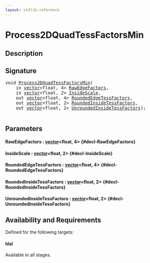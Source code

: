 ```yaml
---
layout: stdlib-reference
---
```


# Process2DQuadTessFactorsMin

## Description





## Signature 

<pre>
<span class="code_keyword">void</span> <a href="/stdlib-reference/global-decls/Process2DQuadTessFactorsMin">Process2DQuadTessFactorsMin</a>(
    <span class="code_keyword">in</span> <a href="/stdlib-reference/types/vector/index">vector</a>&lt;<span class="code_keyword">float</span>, 4&gt; <a href="/stdlib-reference/global-decls/Process2DQuadTessFactorsMin#decl-RawEdgeFactors" class="code_param">RawEdgeFactors</a>,
    <span class="code_keyword">in</span> <a href="/stdlib-reference/types/vector/index">vector</a>&lt;<span class="code_keyword">float</span>, 2&gt; <a href="/stdlib-reference/global-decls/Process2DQuadTessFactorsMin#decl-InsideScale" class="code_param">InsideScale</a>,
    <span class="code_keyword">out</span> <a href="/stdlib-reference/types/vector/index">vector</a>&lt;<span class="code_keyword">float</span>, 4&gt; <a href="/stdlib-reference/global-decls/Process2DQuadTessFactorsMin#decl-RoundedEdgeTessFactors" class="code_param">RoundedEdgeTessFactors</a>,
    <span class="code_keyword">out</span> <a href="/stdlib-reference/types/vector/index">vector</a>&lt;<span class="code_keyword">float</span>, 2&gt; <a href="/stdlib-reference/global-decls/Process2DQuadTessFactorsMin#decl-RoundedInsideTessFactors" class="code_param">RoundedInsideTessFactors</a>,
    <span class="code_keyword">out</span> <a href="/stdlib-reference/types/vector/index">vector</a>&lt;<span class="code_keyword">float</span>, 2&gt; <a href="/stdlib-reference/global-decls/Process2DQuadTessFactorsMin#decl-UnroundedInsideTessFactors" class="code_param">UnroundedInsideTessFactors</a>);

</pre>

## Parameters

#### RawEdgeFactors  : [vector](/stdlib-reference/types/vector/index)\<float, 4\> {#decl-RawEdgeFactors}
#### InsideScale  : [vector](/stdlib-reference/types/vector/index)\<float, 2\> {#decl-InsideScale}
#### RoundedEdgeTessFactors  : [vector](/stdlib-reference/types/vector/index)\<float, 4\> {#decl-RoundedEdgeTessFactors}
#### RoundedInsideTessFactors  : [vector](/stdlib-reference/types/vector/index)\<float, 2\> {#decl-RoundedInsideTessFactors}
#### UnroundedInsideTessFactors  : [vector](/stdlib-reference/types/vector/index)\<float, 2\> {#decl-UnroundedInsideTessFactors}

## Availability and Requirements

Defined for the following targets:

#### hlsl
Available in all stages.



